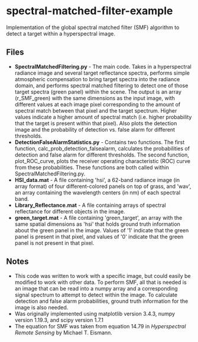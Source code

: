 # spectral-matched-filter-example
Implementation of the global spectral matched filter (SMF) algorithm to detect a target within a hyperspectral image.

## Files

* **SpectralMatchedFiltering.py** - The main code. Takes in a hyperspectral radiance image and several target reflectance spectra, performs simple atmospheric compensation to bring target spectra into the radiance domain, and performs spectral matched filtering to detect one of those target spectra (green panel) within the scene. The output is an array (r_SMF_green) with the same dimensions as the input image, with different values at each image pixel corresponding to the amount of spectral match between that pixel and the target spectrum. Higher values indicate a higher amount of spectral match (i.e. higher probability that the target is present within that pixel). Also plots the detection image and the probability of detection vs. false alarm for different thresholds.
* **DetectionFalseAlarmStatistics.py** - Contains two functions. The first function, calc_prob_detection_falsealarm, calculates the probabilities of detection and false alarm for different thresholds. The second function, plot_ROC_curve, plots the receiver operating characteristic (ROC) curve from these probabilities. These functions are both called within SpectralMatchedFiltering.py.
* **HSI_data.mat** - A file containing 'hsi', a 62-band radiance image (in array format) of four different-colored panels on top of grass, and 'wav', an array containing the wavelength centers (in nm) of each spectral band.
* **Library_Reflectance.mat** - A file containing arrays of spectral reflectance for different objects in the image.
* **green_target.mat** - A file containing 'green_target', an array with the same spatial dimensions as 'hsi' that holds ground truth information about the green panel in the image. Values of '1' indicate that the green panel is present in that pixel, and values of '0' indicate that the green panel is not present in that pixel.

## Notes

* This code was written to work with a specific image, but could easily be modified to work with other data. To perform SMF, all that is needed is an image that can be read into a numpy array and a corresponding signal spectrum to attempt to detect within the image. To calculate detection and false alarm probabilities, ground truth information for the image is also needed.
* Was originally implemented using matplotlib version 3.4.3, numpy version 1.19.3, and scipy version 1.7.1
* The equation for SMF was taken from equation 14.79 in *Hyperspectral Remote Sensing* by Michael T. Eismann.

